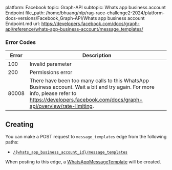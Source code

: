 platform: Facebook
topic: Graph-API
subtopic: Whats app business account Endpoint
file_path: /home/bhuang/nlp/rag-race-challenge2-2024/platform-docs-versions/Facebook_Graph-API/Whats app business account Endpoint.md
url: https://developers.facebook.com/docs/graph-api/reference/whats-app-business-account/message_templates/

### Error Codes

| Error | Description |
| --- | --- |
| 100 | Invalid parameter |
| 200 | Permissions error |
| 80008 | There have been too many calls to this WhatsApp Business account. Wait a bit and try again. For more info, please refer to https://developers.facebook.com/docs/graph-api/overview/rate-limiting. |

## Creating

You can make a POST request to `message_templates` edge from the following paths:

* [`/{whats_app_business_account_id}/message_templates`](https://developers.facebook.com/docs/graph-api/reference/whats-app-business-account/message_templates/)

When posting to this edge, a [WhatsAppMessageTemplate](https://developers.facebook.com/docs/graph-api/reference/whats-app-business-hsm/) will be created.